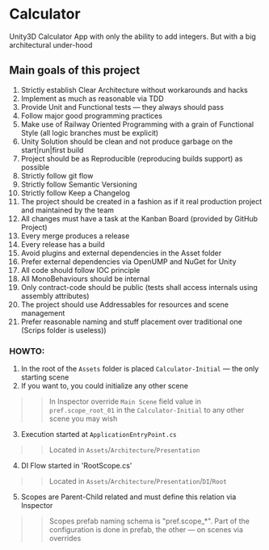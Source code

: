# Calculator
Unity3D Calculator App with only the ability to add integers. But with a big architectural under-hood

## Main goals of this project
1. Strictly establish Clear Architecture without workarounds and hacks
2. Implement as much as reasonable via TDD
3. Provide Unit and Functional tests — they always should pass
4. Follow major good programming practices
5. Make use of Railway Oriented Programming with a grain of Functional Style (all logic branches must be explicit)
6. Unity Solution should be clean and not produce garbage on the start|run|first build
7. Project should be as Reproducible (reproducing builds support) as possible
8. Strictly follow git flow
9. Strictly follow Semantic Versioning
10. Strictly follow Keep a Changelog
11. The project should be created in a fashion as if it real production project and maintained by the team
12. All changes must have a task at the Kanban Board (provided by GitHub Project)
13. Every merge produces a release
14. Every release has a build
15. Avoid plugins and external dependencies in the Asset folder
16. Prefer external dependencies via OpenUMP and NuGet for Unity
17. All code should follow IOC principle
18. All MonoBehaviours should be internal
19. Only contract-code should be public (tests shall access internals using assembly attributes)
20. The project should use Addressables for resources and scene management
21. Prefer reasonable naming and stuff placement over traditional one (Scrips folder is useless))

### HOWTO:
1. In the root of the `Assets` folder is placed `Calculator-Initial` — the only starting scene
2. If you want to, you could initialize any other scene
>> In Inspector override `Main Scene` field value in `pref.scope_root_01` in the `Calculator-Initial` to any other scene you may wish
3. Execution started at `ApplicationEntryPoint.cs`
>> Located in `Assets`/`Architecture`/`Presentation`
4. DI Flow started in 'RootScope.cs'
>> Located in `Assets`/`Architecture`/`Presentation`/`DI`/`Root`
5. Scopes are Parent-Child related and must define this relation via Inspector
>> Scopes prefab naming schema is "pref.scope_*". Part of the configuration is done in prefab, the other — on scenes via overrides
